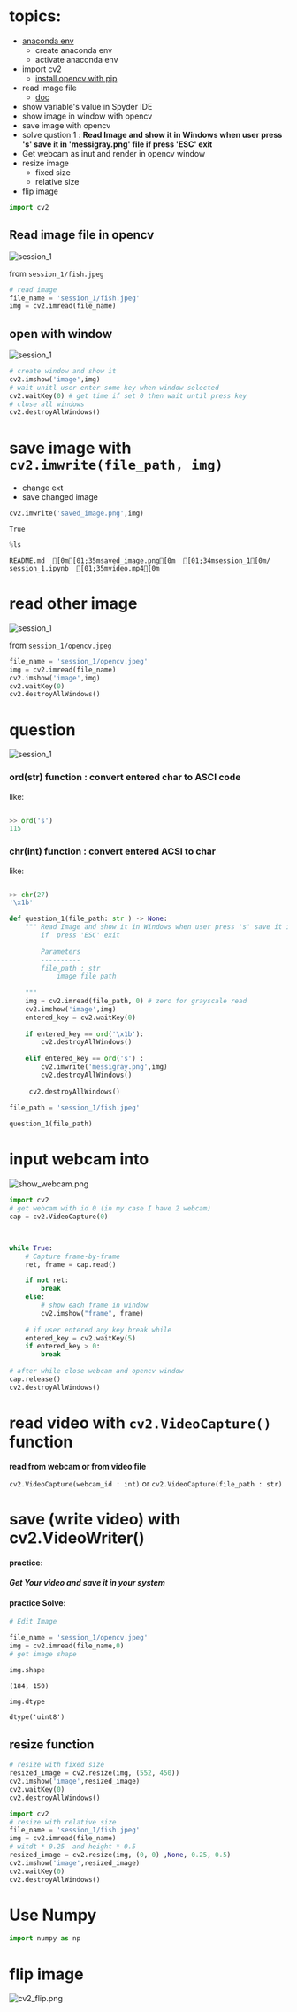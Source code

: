 # topics:

- [anaconda env](https://docs.conda.io/projects/conda/en/latest/user-guide/tasks/manage-environments.html)
    - create anaconda env
    - activate anaconda env
- import cv2
    - [install opencv with pip](https://pypi.org/project/opencv-python/)
- read image file
    - [doc](https://opencv-python-tutroals.readthedocs.io/en/latest/py_tutorials/py_gui/py_image_display/py_image_display.html)
- show variable's value in Spyder IDE    
- show image in window with opencv
- save image with opencv
- solve qustion 1 : **Read Image and show it in Windows when user press 's' save it in 'messigray.png' file  if  press 'ESC' exit**
- Get webcam as inut and render in opencv window
- resize image
    - fixed size
    - relative size
- flip image


```python
import cv2
```

## Read image file in opencv
![session_1](session_1/fish.jpeg)

from `session_1/fish.jpeg`


```python
# read image
file_name = 'session_1/fish.jpeg'
img = cv2.imread(file_name)
```

## open with window
![session_1](session_1/cv_window.png)



```python
# create window and show it
cv2.imshow('image',img)
# wait unitl user enter some key when window selected
cv2.waitKey(0) # get time if set 0 then wait until press key
# close all windows
cv2.destroyAllWindows()
```

# save image with `cv2.imwrite(file_path, img)`
- change ext
- save changed image


```python
cv2.imwrite('saved_image.png',img)
```




    True




```python
%ls
```

    README.md  [0m[01;35msaved_image.png[0m  [01;34msession_1[0m/  session_1.ipynb  [01;35mvideo.mp4[0m


# read other image
![session_1](session_1/opencv.jpeg)

from `session_1/opencv.jpeg`



```python
file_name = 'session_1/opencv.jpeg'
img = cv2.imread(file_name)
cv2.imshow('image',img)
cv2.waitKey(0)
cv2.destroyAllWindows()
```

# question
![session_1](session_1/question_1.png)

### ord(str) function : convert entered char to ASCI code
like:
```python

>> ord('s')
115
```



### chr(int) function : convert entered ACSI to char
like:
```python

>> chr(27)
'\x1b'
```


```python
def question_1(file_path: str ) -> None:
    """ Read Image and show it in Windows when user press 's' save it in 'messigray.png' file 
        if  press 'ESC' exit
        
        Parameters
        ----------
        file_path : str
            image file path
    
    """
    img = cv2.imread(file_path, 0) # zero for grayscale read
    cv2.imshow('image',img)
    entered_key = cv2.waitKey(0)
    
    if entered_key == ord('\x1b'):
        cv2.destroyAllWindows()
        
    elif entered_key == ord('s') :
        cv2.imwrite('messigray.png',img)
        cv2.destroyAllWindows()
        
     cv2.destroyAllWindows()
        
file_path = 'session_1/fish.jpeg'

question_1(file_path)
```

# input webcam into 

![show_webcam.png](session_1/show_webcam.png)



```python
import cv2
# get webcam with id 0 (in my case I have 2 webcam)
cap = cv2.VideoCapture(0)



while True:
    # Capture frame-by-frame
    ret, frame = cap.read()

    if not ret:
        break
    else: 
        # show each frame in window
        cv2.imshow("frame", frame)
        
    # if user entered any key break while 
    entered_key = cv2.waitKey(5)
    if entered_key > 0:
        break
        
# after while close webcam and opencv window  
cap.release()
cv2.destroyAllWindows()
```

# read video with `cv2.VideoCapture()` function
**read from webcam or from video file**

`cv2.VideoCapture(webcam_id : int)` or `cv2.VideoCapture(file_path : str)`


# save (write video) with cv2.VideoWriter()


#### practice:
***Get Your video and save it in your system***

#### practice Solve:


```python
# Edit Image
```


```python
file_name = 'session_1/opencv.jpeg'
img = cv2.imread(file_name,0)
# get image shape

img.shape
```




    (184, 150)




```python
img.dtype
```




    dtype('uint8')



## resize function


```python
# resize with fixed size
resized_image = cv2.resize(img, (552, 450))
cv2.imshow('image',resized_image)
cv2.waitKey(0)
cv2.destroyAllWindows()
```


```python
import cv2
# resize with relative size 
file_name = 'session_1/fish.jpeg'
img = cv2.imread(file_name)
# witdt * 0.25  and height * 0.5
resized_image = cv2.resize(img, (0, 0) ,None, 0.25, 0.5)
cv2.imshow('image',resized_image)
cv2.waitKey(0)
cv2.destroyAllWindows()
```

# Use Numpy



```python
import numpy as np
```

# flip image

![cv2_flip.png](session_1/cv2_flip.png)

